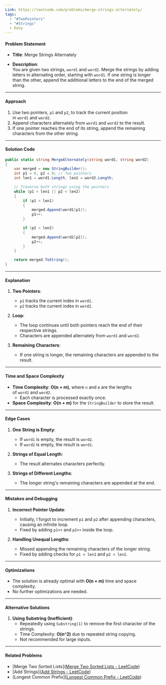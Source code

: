 ```yaml
---
Link: https://leetcode.com/problems/merge-strings-alternately/
tags:
  - "#TwoPointers"
  - "#Strings"
  - Easy
---
```

#### **Problem Statement**

- **Title**: 
	Merge Strings Alternately

- **Description**:  
    You are given two strings, `word1` and `word2`. Merge the strings by adding letters in alternating order, starting with `word1`. If one string is longer than the other, append the additional letters to the end of the merged string.
    

---

#### **Approach**

1. Use two pointers, `p1` and `p2`, to track the current position in `word1` and `word2`.
2. Append characters alternately from `word1` and `word2` to the result.
3. If one pointer reaches the end of its string, append the remaining characters from the other string.

---

#### **Solution Code**
```csharp
public static string MergeAlternately(string word1, string word2)
{
    var merged = new StringBuilder();
    int p1 = 0, p2 = 0; // Two pointers
    int len1 = word1.Length, len2 = word2.Length;

    // Traverse both strings using the pointers
    while (p1 < len1 || p2 < len2)
    {
        if (p1 < len1)
        {
            merged.Append(word1[p1]);
            p1++;
        }

        if (p2 < len2)
        {
            merged.Append(word2[p2]);
            p2++;
        }
    }

    return merged.ToString();
}
```

---

#### **Explanation**

1. **Two Pointers**:
    - `p1` tracks the current index in `word1`.
    - `p2` tracks the current index in `word2`.
    
2. **Loop**:
    - The loop continues until both pointers reach the end of their respective strings.
    - Characters are appended alternately from `word1` and `word2`.
    
3. **Remaining Characters**:
    - If one string is longer, the remaining characters are appended to the result.

---

#### **Time and Space Complexity**

- **Time Complexity**: **O(n + m)**, where `n` and `m` are the lengths of `word1` and `word2`.
    - Each character is processed exactly once.
- **Space Complexity**: **O(n + m)** for the `StringBuilder` to store the result.

---

#### **Edge Cases**

1. **One String is Empty**:
    - If `word1` is empty, the result is `word2`.
    - If `word2` is empty, the result is `word1`.
    
2. **Strings of Equal Length**:
    - The result alternates characters perfectly.
    
3. **Strings of Different Lengths**:
    - The longer string's remaining characters are appended at the end.

---

#### **Mistakes and Debugging**

1. **Incorrect Pointer Update**:
    - Initially, I forgot to increment `p1` and `p2` after appending characters, causing an infinite loop.
    - Fixed by adding `p1++` and `p2++` inside the loop.
    
2. **Handling Unequal Lengths**:
    - Missed appending the remaining characters of the longer string.
    - Fixed by adding checks for `p1 < len1` and `p2 < len2`.

---

#### **Optimizations**

- The solution is already optimal with **O(n + m)** time and space complexity.
- No further optimizations are needed.

---

#### **Alternative Solutions**

1. **Using Substring (Inefficient)**:
    - Repeatedly using `Substring(1)` to remove the first character of the strings.
    - Time Complexity: **O(n^2)** due to repeated string copying.
    - Not recommended for large inputs.

---

#### **Related Problems**

- [Merge Two Sorted Lists]([Merge Two Sorted Lists - LeetCode](https://leetcode.com/problems/merge-two-sorted-lists/description/))
- [Add Strings]([Add Strings - LeetCode](https://leetcode.com/problems/add-strings/description/))
- [Longest Common Prefix]([Longest Common Prefix - LeetCode](https://leetcode.com/problems/longest-common-prefix/description/))

